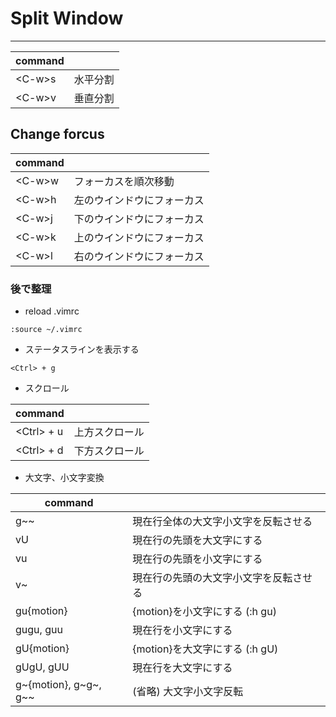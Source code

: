 # Split Window
---
|command||
|---|---|
|\<C-w>s|水平分割|
|\<C-w>v|垂直分割|

## Change forcus
|command||
|---|---|
|\<C-w>w|フォーカスを順次移動|
|\<C-w>h|左のウインドウにフォーカス|
|\<C-w>j|下のウインドウにフォーカス|
|\<C-w>k|上のウインドウにフォーカス|
|\<C-w>l|右のウインドウにフォーカス|


### 後で整理
- reload .vimrc
 
```
:source ~/.vimrc
```

- ステータスラインを表示する

```
<Ctrl> + g
```

- スクロール

|command||
|---|---|
|\<Ctrl> + u | 上方スクロール |
|\<Ctrl> + d | 下方スクロール |

- 大文字、小文字変換

| command ||
|---|---|
| g~~ | 現在行全体の大文字小文字を反転させる|
| vU | 現在行の先頭を大文字にする|
| vu | 現在行の先頭を小文字にする|
| v~ | 現在行の先頭の大文字小文字を反転させる|
| gu{motion} | {motion}を小文字にする (:h gu)|
| gugu, guu | 現在行を小文字にする |
| gU{motion} | {motion}を大文字にする (:h gU) |
| gUgU, gUU | 現在行を大文字にする |
| g~{motion}, g~g~, g~~ | (省略) 大文字小文字反転|
